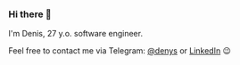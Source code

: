 ### Hi there 👋

I'm Denis, 27 y.o. software engineer.

Feel free to contact me via Telegram: [@denys](https://t.me/denys) or [LinkedIn](https://www.linkedin.com/in/dkalinichenko) 😉
